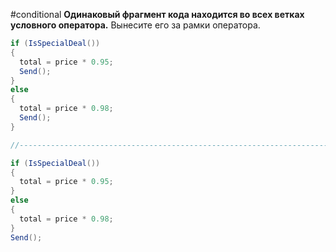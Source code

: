 #conditional
**Одинаковый фрагмент кода находится во всех ветках условного оператора.**
Вынесите его за рамки оператора.
```cs
if (IsSpecialDeal()) 
{
  total = price * 0.95;
  Send();
}
else 
{
  total = price * 0.98;
  Send();
}

//------------------------------------------------------------------------

if (IsSpecialDeal())
{
  total = price * 0.95;
}
else
{
  total = price * 0.98;
}
Send();
```
